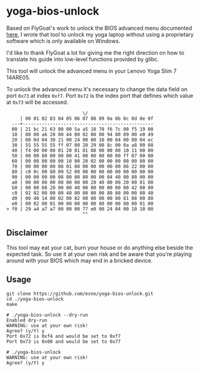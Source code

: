 # yoga-bios-unlock

Based on FlyGoat's work to unlock the BIOS advanced menu documented [here](https://zhuanlan.zhihu.com/p/184982689),
I wrote that tool to unlock my yoga laptop without using a proprietary software which is only available on Windows.

I'd like to thank FlyGoat a lot for giving me the right direction on how to translate his guide into low-level functions
provided by glibc.

This tool will unlock the advanced menu in your Lenovo Yoga Slim 7 14ARE05.

To unlock the advanced menu it's necessary to change the data field on port `0x73` at index `0xf7`.
Port `0x72` is the index port that defines which value at `0x73` will be accessed.

                                \/
         | 00 01 02 03 04 05 06 07 08 09 0a 0b 0c 0d 0e 0f
      ---+------------------------------------------------
      00 | 21 bc 21 63 00 00 5a a5 18 70 f6 7c 00 f5 19 00
      10 | 80 00 a6 20 00 44 00 02 00 00 94 80 89 00 e0 49
      20 | 00 0d 04 30 21 00 24 00 00 10 00 04 00 00 04 ec
      30 | 55 55 55 55 ff 07 00 20 29 00 8c 00 0a a8 00 08
      40 | f4 00 00 00 01 20 01 01 08 00 00 00 10 11 00 00
      50 | 00 00 80 00 00 00 41 00 00 00 00 00 ff 07 00 00
      60 | 00 00 00 00 00 10 00 20 02 00 00 00 00 00 00 00
      70 | 00 00 00 00 08 01 08 00 00 00 00 00 86 22 00 00
      80 | c0 0c 00 80 09 52 00 00 00 00 00 00 00 00 00 00
      90 | 00 00 00 00 08 00 00 80 00 00 04 40 00 80 00 00
      a0 | 00 00 00 00 00 00 00 00 20 40 00 00 20 00 01 00
      b0 | 00 00 08 20 00 00 40 00 00 00 00 00 00 42 00 00
      c0 | 02 02 00 00 00 40 00 00 00 00 80 80 00 00 00 40
      d0 | 00 40 14 00 02 00 82 00 00 00 00 80 81 08 00 80
      e0 | 00 02 00 01 00 00 00 00 00 00 00 00 00 00 01 00
    > f0 | 29 a4 a7 a7 00 00 00 77 e0 00 24 04 00 10 10 00
                                ^^

## Disclaimer

This tool may eat your cat, burn your house or do anything else beside the expected task.
So use it at your own risk and be aware that you're playing around with your BIOS which may end in a bricked device.

## Usage

    git clone https://github.com/esno/yoga-bios-unlock.git
    cd ./yoga-bios-unlock
    make

    # ./yoga-bios-unlock --dry-run
    Enabled dry-run
    WARNING: use at your own risk!
    Agree? (y/Y) y
    Port 0x72 is 0xf4 and would be set to 0xf7
    Port 0x73 is 0x00 and would be set to 0x77

    # ./yoga-bios-unlock          
    WARNING: use at your own risk!
    Agree? (y/Y) y
